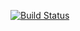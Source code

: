 [![Build Status](https://travis-ci.org/eby8zevin/TravisCI-PHP.svg?branch=master)](https://travis-ci.org/eby8zevin/TravisCI-PHP)
